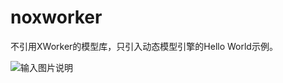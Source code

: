 # noxworker
不引用XWorker的模型库，只引入动态模型引擎的Hello World示例。

![输入图片说明](https://images.gitee.com/uploads/images/2021/0930/102619_b60909dc_493262.jpeg "noxworker.jpg")